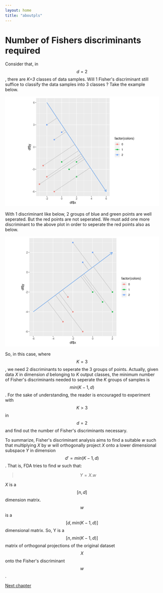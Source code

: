 ```yaml
---
layout: home
title: "aboutpls"
---
```


# Number of Fishers discriminants required

Consider that, in $$d=2$$, there are _K=3_ classes of data samples. Will 1 Fisher's discriminant still suffice to classify the data samples into 3 classes ? Take the example below. 

![Number of Fisher's discriminants](images/Fig4.png)

With 1 discriminant like below, 2 groups of blue and green points are well seperated. But the red points are not seperated. We must add one more discriminant to the above plot in order to seperate the red points also as below. 

![Number of Fisher's discriminants](images/Fig5.png)

So, in this case, where $$K=3$$, we need 2 discriminants to seperate the 3 groups of points. Actually, given data _X_ in dimension _d_ belonging to _K_ output classes, the minimum number of Fisher's discriminants needed to seperate the _K_ groups of samples is $$min(K-1,d)$$. For the sake of understanding, the reader is encouraged to experiment with $$K > 3$$ in $$d=2$$ and find out the number of Fisher's discriminants necessary. 

To summarize, Fisher's discriminant analysis aims to find a suitable _w_ such that multiplying _X_ by _w_ will orthogonally project _X_ onto a lower dimensional subspace _Y_ in dimension $$d'=min(K-1,d)$$. That is, FDA tries to find _w_ such that:

> $$Y=X.w$$

_X_ is a $$[n,d]$$ dimension matrix. $$w$$ is a $$[d, min(K-1,d)]$$ dimensional matrix. So, Y is a $$[n, min(K-1,d)]$$ matrix of orthogonal projections of the original dataset $$X$$ onto the Fisher's discriminant $$w$$. 

<a class="continue" href="chapter4.html">Next chapter</a>

